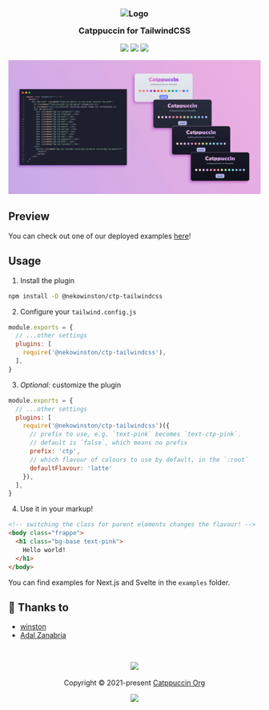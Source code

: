<h3 align="center">
	<img src="https://raw.githubusercontent.com/catppuccin/catppuccin/dev/assets/logos/exports/1544x1544_circle.png" width="100" alt="Logo"/><br/>
	<img src="https://raw.githubusercontent.com/catppuccin/catppuccin/dev/assets/misc/transparent.png" height="30" width="0px"/>
	Catppuccin for TailwindCSS
	<img src="https://raw.githubusercontent.com/catppuccin/catppuccin/dev/assets/misc/transparent.png" height="30" width="0px"/>
</h3>

<p align="center">
    <a href="https://github.com/catppuccin/tailwindcss/stargazers"><img src="https://img.shields.io/github/stars/catppuccin/tailwindcss?colorA=1e1e28&colorB=c9cbff&style=for-the-badge&logo=starship"></a>
    <a href="https://github.com/catppuccin/tailwindcss/issues"><img src="https://img.shields.io/github/issues/catppuccin/tailwindcss?colorA=1e1e28&colorB=f7be95&style=for-the-badge"></a>
    <a href="https://github.com/catppuccin/tailwindcss/contributors"><img src="https://img.shields.io/github/contributors/tailwindcss/template?colorA=1e1e28&colorB=b1e1a6&style=for-the-badge"></a>
</p>

<p align="center">
  <img src="./assets/sample.png"/>
</p>

## Preview

You can check out one of our deployed examples [here](https://nekowinston.github.io/catppuccin-tailwindcss/)!

## Usage

1. Install the plugin
```sh
npm install -D @nekowinston/ctp-tailwindcss
```

2. Configure your `tailwind.config.js`
```js
module.exports = {
  // ...other settings
  plugins: [
    require('@nekowinston/ctp-tailwindcss'),
  ],
}
```

3. *Optional:* customize the plugin
```js
module.exports = {
  // ...other settings
  plugins: [
    require('@nekowinston/ctp-tailwindcss')({
      // prefix to use, e.g. `text-pink` becomes `text-ctp-pink`.
      // default is `false`, which means no prefix
      prefix: 'ctp',
      // which flavour of colours to use by default, in the `:root`
      defaultFlavour: 'latte'
    }),
  ],
}
```

4. Use it in your markup!
```html
<!-- switching the class for parent elements changes the flavour! -->
<body class="frappe">
  <h1 class="bg-base text-pink">
    Hello world!
  </h1>
</body>
```

You can find examples for Next.js and Svelte in the `examples` folder.

## 💝 Thanks to

- [winston](https://github.com/nekowinston)
- [Adal Zanabria](https://github.com/AdalZanabria)

&nbsp;

<p align="center"><img src="https://raw.githubusercontent.com/catppuccin/catppuccin/dev/assets/footers/gray0_ctp_on_line.svg?sanitize=true" /></p>
<p align="center">Copyright &copy; 2021-present <a href="https://github.com/catppuccin" target="_blank">Catppuccin Org</a>
<p align="center"><a href="https://github.com/catppuccin/catppuccin/blob/main/LICENSE"><img src="https://img.shields.io/static/v1.svg?style=for-the-badge&label=License&message=MIT&logoColor=d9e0ee&colorA=302d41&colorB=c9cbff"/></a></p>
